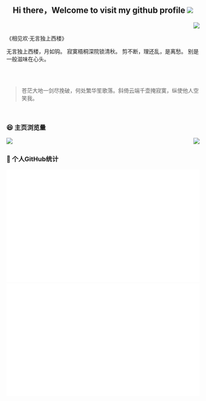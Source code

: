 <h2 align="center"> Hi there，Welcome to visit my github profile <img
            src="https://media.giphy.com/media/mGcNjsfWAjY5AEZNw6/giphy.gif" width="50" /> </h2>
	    
<img src="https://weather-icon.journeyad.repl.co/@shanghai?v=1" align="right">

<br />

《相见欢·无言独上西楼》

无言独上西楼，月如钩。
寂寞梧桐深院锁清秋。
剪不断，理还乱，是离愁。
别是一般滋味在心头。

<br />
<br />

> 苍茫大地一剑尽挽破，何处繁华笙歌落。斜倚云端千壶掩寂寞，纵使他人空笑我。

<br />

### 😆 主页浏览量
<p>
	<img src="https://count.getloli.com/get/@github-mch.github.readme"/>
	<a href="">
		<img src="https://i.loli.net/2021/06/24/Pp59k4csujxZoJR.png" align="right"/>
	</a>
</p>



### 🥳 个人GitHub统计
<!-- ![Axetroy's github stats](https://github-readme-stats-seven-gilt.vercel.app/api?username=axetroy&show_icons=true)
![Top Langs](https://github-readme-stats-seven-gilt.vercel.app//api/top-langs/?username=axetroy&layout=compact) -->
![](https://github.com/axetroy/github-stats/blob/master/generated/overview.svg)
![](https://github.com/axetroy/github-stats/blob/master/generated/languages.svg)


	
  
<!--
**journey-ad/github-mch** is a ✨ _special_ ✨ repository because its `README.md` (this file) appears on your GitHub profile.

Here are some ideas to get you started:

- 🔭 I’m currently working on ...
- 🌱 I’m currently learning ...
- 👯 I’m looking to collaborate on ...
- 🤔 I’m looking for help with ...
- 💬 Ask me about ...
- 📫 How to reach me: ...
- 😄 Pronouns: ...
- ⚡ Fun fact: ...
-->
